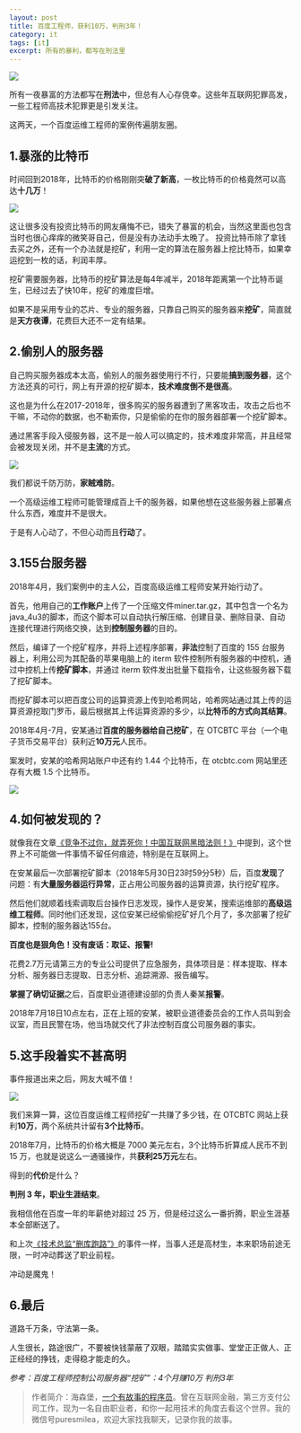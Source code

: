 ```yaml
---
layout: post
title: 百度工程师，获利10万，判刑3年！
category: it
tags: [it]
excerpt: 所有的暴利，都写在刑法里
---
```


![](http://favorites.ren/assets/images/2020/it/baiducoder01.jpeg)

所有一夜暴富的方法都写在**刑法**中，但总有人心存侥幸。这些年互联网犯罪高发，一些工程师高技术犯罪更是引发关注。

这两天，一个百度运维工程师的案例传遍朋友圈。

## 1.暴涨的比特币

时间回到2018年，比特币的价格刚刚突**破了新高**，一枚比特币的价格竟然可以高达**十几万**！

![](http://favorites.ren/assets/images/2020/it/baiducoder02.jpeg)

这让很多没有投资比特币的网友痛悔不已，错失了暴富的机会，当然这里面也包含当时也很心痒痒的微笑哥自己，但是没有办法动手太晚了。
投资比特币除了拿钱去买之外，还有一个办法就是挖矿，利用一定的算法在服务器上挖比特币，如果幸运挖到一枚的话，利润丰厚。

挖矿需要服务器，比特币的挖矿算法是每4年减半，2018年距离第一个比特币诞生，已经过去了快10年，挖矿的难度巨增。

如果不是采用专业的芯片、专业的服务器，只靠自己购买的服务器来**挖矿**，简直就是**天方夜谭**，花费巨大还不一定有结果。

## 2.偷别人的服务器

自己购买服务器成本太高，偷别人的服务器使用行不行，只要能**搞到服务器**，这个方法还真的可行，网上有开源的挖矿脚本，**技术难度倒不是很高**。

这也是为什么在2017-2018年，很多购买的服务器遭到了黑客攻击，攻击之后也不干嘛，不动你的数据，也不勒索你，只是偷偷的在你的服务器部署一个挖矿脚本。

通过黑客手段入侵服务器，这不是一般人可以搞定的，技术难度非常高，并且经常会被发现关闭，并不是**主流**的方式。

![](http://favorites.ren/assets/images/2020/it/baiducoder03.jpeg)

我们都说千防万防，**家贼难防**。

一个高级运维工程师可能管理成百上千的服务器，如果他想在这些服务器上部署点什么东西，难度并不是很大。

于是有人心动了，不但心动而且**行动**了。

## 3.155台服务器

2018年4月，我们案例中的主人公，百度高级运维工程师安某开始行动了。

首先，他用自己的**工作账户**上传了一个压缩文件miner.tar.gz，其中包含一个名为java_4u3的脚本，而这个脚本可以自动执行解压缩、创建目录、删除目录、自动连接代理进行网络交换，达到**控制服务器**的目的。

然后，编译了一个挖矿程序，并将上述程序部署，**非法**控制了百度的 155 台服务器上，利用公司为其配备的苹果电脑上的 iterm 软件控制所有服务器的中控机，通过中控机上传**挖矿脚本**，并通过 iterm 软件发出批量下载指令，让这些服务器下载了挖矿脚本。

而挖矿脚本可以把百度公司的运算资源上传到哈希网站，哈希网站通过其上传的运算资源挖取门罗币，最后根据其上传运算资源的多少，以**比特币的方式向其结算**。

2018年4月-7月，安某通过**百度的服务器给自己挖矿**，在 OTCBTC 平台（一个电子货币交易平台）获利近**10万元**人民币。

案发时，安某的哈希网站账户中还有约 1.44 个比特币，在 otcbtc.com 网站里还存有大概 1.5 个比特币。

![](http://favorites.ren/assets/images/2020/it/baiducoder04.jpeg)

## 4.如何被发现的？

就像我在文章[《竞争不过你，就弄死你！中国互联网黑暗法则！》](http://www.intelyes.xyz/it/2020/03/16/soul.html)中提到，这个世界上不可能做一件事情不留任何痕迹，特别是在互联网上。

在安某最后一次部署挖矿脚本（2018年5月30日23时59分5秒）后，百度**发现**了问题：有**大量服务器运行异常**，正占用公司服务器的运算资源，执行挖矿程序。

然后他们就顺着线索调取后台操作日志发现，操作人是安某，搜索运维部的**高级运维工程师**。同时他们还发现，这位安某已经偷偷挖矿好几个月了，多次部署了挖矿脚本，控制的服务器达155台。

**百度也是狠角色！没有废话：取证、报警!**

花费2.7万元请第三方的专业公司提供了应急服务，具体项目是：样本提取、样本分析、服务器日志提取、日志分析、追踪溯源、报告编写。

**掌握了确切证据**之后，百度职业道德建设部的负责人秦某**报警**。

2018年7月18日10点左右，正在上班的安某，被职业道德委员会的工作人员叫到会议室，而且民警在场，他当场就交代了非法控制百度公司服务器的事实。

## 5.这手段着实不甚高明

事件报道出来之后，网友大喊不值！

![](http://favorites.ren/assets/images/2020/it/baiducoder05.jpeg)

我们来算一算，这位百度运维工程师挖矿一共赚了多少钱，在 OTCBTC 网站上获利**10万**，两个系统共计留有**3个比特币**。

2018年7月，比特币的价格大概是 7000 美元左右，3个比特币折算成人民币不到 15 万，也就是说这么一通骚操作，共**获利25万元**左右。

得到的**代价**是什么？

**判刑 3 年，职业生涯结束**。

我相信他在百度一年的年薪绝对超过 25 万，但是经过这么一番折腾，职业生涯基本全部断送了。

和上次[《技术总监“删库跑路”》](http://www.intelyes.xyz/it/2020/02/15/shanku.html)的事件一样，当事人还是高材生，本来职场前途无限，一时冲动葬送了职业前程。

冲动是魔鬼！

## 6.最后

道路千万条，守法第一条。

人生很长，路途很广，不要被快钱蒙蔽了双眼，踏踏实实做事、堂堂正正做人、正正经经的挣钱，走得稳才能走的久。


*参考：百度工程师控制公司服务器“挖矿”：4个月赚10万 判刑3年*


>作者简介：海森堡，[一个有故事的程序员](http://www.intelyes.xyz/life/2020/03/02/beijing-10year.html)。曾在互联网金融，第三方支付公司工作，现为一名自由职业者，和你一起用技术的角度去看这个世界。我的微信号puresmilea，欢迎大家找我聊天，记录你我的故事。


